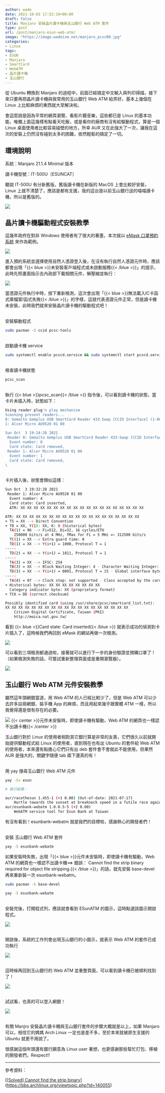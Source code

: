 ```yaml
---
author: wade
date: 2021-10-03 17:52:19+00:00
draft: false
title: Manjaro 安裝晶片讀卡機與玉山銀行 Web ATM 套件
type: post
url: /post/manjaro-esun-web-atm/
image: "https://image.wadeism.net/manjaro_pcsc00.jpg"
categories:
- Linux
tags:
- ESUN
- Manjaro
- SmartCard
- WebATM
- 晶片讀卡機
- 玉山銀行
---
```


從 Ubuntu 轉換到 Manjaro 的過程中，前面已經搞定中文輸入與列印掃描，接下來只要再把晶片讀卡機與我常用的玉山銀行 Web ATM 給弄好，基本上幾個在 Linux 上比較麻煩的東西就大至解決啦。

會這麼說是因為平常的網頁瀏覽、看影片聽音樂，這些都已是 Linux 的基本功能，唯獨上面這幾樣有點看天吃飯，或是看你的廠商有沒有給驅動程式，算是一個 Linux 桌面使用者比較容易碰壁的地方，所幸 AUR 又在此強大了一次，讓我在這次的安裝上仍然沒有碰到太多的困難，依然輕鬆的搞定了一切。


## 環境說明

系統：Manjaro 21.1.4 Minimal 版本

讀卡機型號：IT-500U（ESUNCAT）

聽說 IT-500U 有分新舊版，舊版讀卡機在新版的 MacOS 上會比較好安裝，Linux 上就不清楚了，應該是都有支援，我的這台是以前玉山銀行送的喵喵讀卡機，所以是舊版的。

![](https://image.wadeism.net/manjaro_pcsc01.jpg)


## 晶片讀卡機驅動程式安裝教學

這幾年政府在對非 Windows 使用者有了很大的著墨，本次就以 [eMask 口罩預約系統](https://emask.taiwan.gov.tw/msk/index.jsp) 來作為範例。

![](https://image.wadeism.net/manjaro_pcsc02.png#center)

進入預約系統並選擇使用自然人憑證登入後，在沒有執行自然人憑證元件時，應該都會出現「{{< blue >}}未安裝客戶端程式或未啟動服務{{< /blue >}}」的提示，此時先照畫面指示去內政部下載相關元件，解壓縮並執行：

![](https://image.wadeism.net/manjaro_pcsc03.png#center)

當憑證元件執行中時，按下重新檢測，這次會出現「{{< blue >}}無法載入IC卡函式庫檔案!函式失敗{{< /blue >}}」的字樣，這就代表憑證元件正常，但是讀卡機未安裝，此時我們就來安裝晶片讀卡機的驅動程式吧！

\
安裝驅動程式

```bash
sudo pacman -S ccid pcsc-tools
```

\
啟動讀卡機 service

```bash
sudo systemctl enable pcscd.service && sudo systemctl start pcscd.service
```

\
檢查讀卡機狀態

```bash
pcsc_scan
```

\
執行 {{< blue >}}pcsc_scan{{< /blue >}} 指令後，可以看到讀卡機的狀態，當卡片未插入時，狀態如下：

```bash
Using reader plug'n play mechanism
Scanning present readers...
0: Gemalto Gemplus USB SmartCard Reader 433-Swap [CCID Interface] (1-0000:00:02.1:00.0-4) 00 00
1: Alcor Micro AU9520 01 00
 
Sun Oct  3 19:24:28 2021
 Reader 0: Gemalto Gemplus USB SmartCard Reader 433-Swap [CCID Interface] (1-0000:00:02.1:00.0-4) 00 00
  Event number: 0
  Card state: Card removed, 
 Reader 1: Alcor Micro AU9520 01 00
  Event number: 1
  Card state: Card removed,
\
```

\
卡片插入後，狀態會類似這樣：

```bash
Sun Oct  3 19:32:28 2021
 Reader 1: Alcor Micro AU9520 01 00
  Event number: 4
  Card state: Card inserted, 
  ATR: XX XX XX XX XX XX XX XX XX XX XX XX XX XX XX XX XX XX XX

ATR: XX XX XX XX XX XX XX XX XX XX XX XX XX XX XX XX XX XX XX
+ TS = XX --> Direct Convention
+ T0 = XX, Y(1): XX, K: X (historical bytes)
  TA(1) = 96 --> Fi=512, Di=32, 16 cycles/ETU
    250000 bits/s at 4 MHz, fMax for Fi = 5 MHz => 312500 bits/s
  TC(1) = XX --> Extra guard time: 0
  TD(1) = XX --> Y(i+1) = 1000, Protocol T = 1 
-----
  TD(2) = XX --> Y(i+1) = 1011, Protocol T = 1 
-----
  TA(3) = XX --> IFSC: 254
  TB(3) = XX --> Block Waiting Integer: 4 - Character Waiting Integer: 5
  TD(3) = XX --> Y(i+1) = 0001, Protocol T = 15 - Global interface bytes following 
-----
  TA(4) = 07 --> Clock stop: not supported - Class accepted by the card: (3G) A 5V B 3V C 1.8V 
+ Historical bytes: XX XX XX XX XX XX XX XX
  Category indicator byte: XX (proprietary format)
+ TCK = DD (correct checksum)

Possibly identified card (using /usr/share/pcsc/smartcard_list.txt):
XX XX XX XX XX XX XX XX XX XX XX XX XX XX XX XX XX XX XX
	Citizen Digital Certificate, Taiwan (PKI)
	http://moica.nat.gov.tw/
```

看到 {{< blue >}}Card state: Card inserted{{< /blue >}} 就表示成功的偵測到卡片插入了，這時候我們再回到 eMask 的網站再做一次檢測。

![](https://image.wadeism.net/manjaro_pcsc04.png#center)

可以看到三項檢測都通過啦，接著就可以進行下一步的身份驗證並預購口罩了！（如果檢測失敗的話，可嘗試重新整理頁面或是重開瀏覽器）。

![](https://image.wadeism.net/manjaro_pcsc05.png#center)


## 玉山銀行 Web ATM 元件安裝教學

雖然這年頭網銀當道，用 Web ATM 的人已經比較少了，但是 Web ATM 可以少去許多註冊網銀、裝手機 App 的麻煩，而且用起來幾乎跟實體 ATM 一樣，所以我覺得還是很有存在的必要。

![](https://image.wadeism.net/manjaro_pcsc06.png#center)
{{< center >}}元件未安裝時，即使讀卡機有驅動，Web ATM 的網頁也一樣認不出讀卡機{{< /center >}}

玉山銀行對於 Linux 的使用者相對其它銀行算是非常的友善，它們很久以前就開始提供驅動程式給 Linux 的使用者，直到現在也有出 Ubuntu 的套件給 Web ATM 的使用者，本來還有點擔心它們只有出 deb 套件會不會就此不能使用，但果然 AUR 是強大的，關鍵字隨便 tab 兩下還真的有！

\
用 yay 搜尋玉山銀行 Web ATM 元件

```bash
yay -Ss esun
```

```bash
# 執行結果：

aur/racethesun 1.455-1 (+1 0.00) (Out-of-date: 2021-07-17) 
    Hurtle towards the sunset at breakneck speed in a futile race against time.
aur/esunbank-webatm 1.0.0.5-5 (+2 0.00) 
    WebATM service tool for Esun Bank at Taiwan
```

有沒有看到！esunbank-webatm 就是我們的目標啦，感謝熱心的開發者們！

\
安裝 玉山銀行 Web ATM 套件

```bash
yay -S esunbank-webatm
```

如果安裝時失敗，出現「{{< blue >}}元件未安裝時，即使讀卡機有驅動，Web ATM 的網頁也一樣認不出讀卡機==> 錯誤： Cannot find the strip binary required for object file stripping.{{< /blue >}}」的話，就先安裝 base-devel 再來重新裝一次 esunbank-webatm。

```bash
sudo pacman -S base-devel
```

```bash
yay -S esunbank-webatm
```

\
安裝完後，打開程式列，應該就會看到 ESunATM 的圖示，這時點選該圖示開啟程式。

![](https://image.wadeism.net/manjaro_pcsc07.png#center)

\
開啟後，系統的工作列會出現玉山銀行的小圖示，就表示 Web ATM 的套件已成功執行

![](https://image.wadeism.net/manjaro_pcsc08.png#center)

\
這時候再回到玉山銀行的 Web ATM 並重整頁面，可以看到讀卡機已被順利找到了！

![](https://image.wadeism.net/manjaro_pcsc09.png#center)


\
試試看，也真的可以登入網銀！

![](https://image.wadeism.net/manjaro_pcsc10.png#center)

\
有關  Manjro 安裝晶片讀卡機與玉山銀行套件的步驟大概就是以上，如果 Manjaro 可以，相信它的媽媽 Arch Linux 一定也是差不多，至於本來就被原生支援的 Ubuntu 就更不用說了。

很感謝這個年頭還有銀行願意為 Linux user 著想，也更感謝那些幫忙打包、移植的開發者們，Respect!!

* * *

參考資料：

[[[Solved] Cannot find the strip binary](https://bbs.archlinux.org/viewtopic.php?id=140055)](https://bbs.archlinux.org/viewtopic.php?id=140055)
